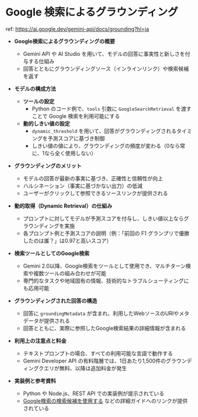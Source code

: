 # Google 検索によるグラウンディング

ref: <https://ai.google.dev/gemini-api/docs/grounding?hl=ja>

- **Google検索によるグラウンディングの概要**
  - Gemini API や AI Studio を用いて、モデルの回答に事実性と新しさを付与する仕組み
  - 回答とともにグラウンディングソース（インラインリンク）や検索候補を返す

- **モデルの構成方法**
  - **ツールの設定**
    - Python のコード例で、`tools` 引数に `GoogleSearchRetrieval` を渡すことで Google 検索を利用可能にする
  - **動的しきい値の設定**
    - `dynamic_threshold` を用いて、回答がグラウンディングされるタイミングを予測スコアに基づき制御
    - しきい値の値により、グラウンディングの頻度が変わる（0なら常に、1なら全く使用しない）

- **グラウンディングのメリット**
  - モデルの回答が最新の事実に基づき、正確性と信頼性が向上
  - ハルシネーション（事実に基づかない出力）の低減
  - ユーザーがクリックして参照できるソースリンクが提供される

- **動的取得（Dynamic Retrieval）の仕組み**
  - プロンプトに対してモデルが予測スコアを付与し、しきい値以上ならグラウンディングを実施
  - 各プロンプト例と予測スコアの説明（例：「前回の F1 グランプリで優勝したのは誰？」は0.97と高いスコア）

- **検索ツールとしてのGoogle検索**
  - Gemini 2.0以降、Google検索をツールとして使用でき、マルチターン検索や複数ツールの組み合わせが可能
  - 専門的なタスクや地域固有の情報、技術的なトラブルシューティングにも応用可能

- **グラウンディングされた回答の構造**
  - 回答に `groundingMetadata` が含まれ、利用したWebソースのURIやメタデータが提供される
  - 回答とともに、実際に参照したGoogle検索結果の詳細情報が含まれる

- **利用上の注意点と料金**
  - テキストプロンプトの場合、すべての利用可能な言語で動作する
  - Gemini Developer API の有料階層では、1日あたり1,500件のグラウンディングクエリが無料、以降は追加料金が発生

- **実装例と参考資料**
  - Python や Node.js、REST API での実装例が提示されている
  - [Google検索の検索候補を使用する](https://ai.google.dev/gemini-api/docs/grounding?hl=ja&lang=python#search-suggestions) などの詳細ガイドへのリンクが提供されている
